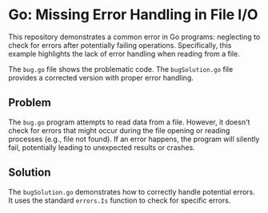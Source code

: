 # Go: Missing Error Handling in File I/O

This repository demonstrates a common error in Go programs: neglecting to check for errors after potentially failing operations.  Specifically, this example highlights the lack of error handling when reading from a file.

The `bug.go` file shows the problematic code. The `bugSolution.go` file provides a corrected version with proper error handling.

## Problem

The `bug.go` program attempts to read data from a file. However, it doesn't check for errors that might occur during the file opening or reading processes (e.g., file not found).  If an error happens, the program will silently fail, potentially leading to unexpected results or crashes.

## Solution

The `bugSolution.go` demonstrates how to correctly handle potential errors.  It uses the standard `errors.Is` function to check for specific errors.